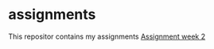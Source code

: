 # assignments
This repositor contains my assignments
[Assignment week 2](https://github.com/lindaaa1998/assignments/blob/master/Assignment_week_2.ipynb)
